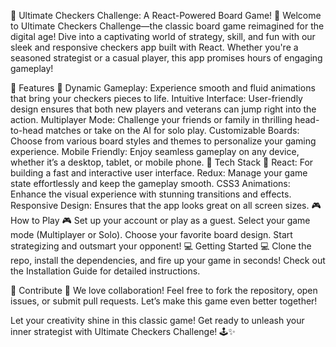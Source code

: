 🎉 Ultimate Checkers Challenge: A React-Powered Board Game! 🎉
Welcome to Ultimate Checkers Challenge—the classic board game reimagined for the digital age! Dive into a captivating world of strategy, skill, and fun with our sleek and responsive checkers app built with React. Whether you're a seasoned strategist or a casual player, this app promises hours of engaging gameplay!

🌟 Features 🌟
Dynamic Gameplay: Experience smooth and fluid animations that bring your checkers pieces to life.
Intuitive Interface: User-friendly design ensures that both new players and veterans can jump right into the action.
Multiplayer Mode: Challenge your friends or family in thrilling head-to-head matches or take on the AI for solo play.
Customizable Boards: Choose from various board styles and themes to personalize your gaming experience.
Mobile Friendly: Enjoy seamless gameplay on any device, whether it’s a desktop, tablet, or mobile phone.
🚀 Tech Stack 🚀
React: For building a fast and interactive user interface.
Redux: Manage your game state effortlessly and keep the gameplay smooth.
CSS3 Animations: Enhance the visual experience with stunning transitions and effects.
Responsive Design: Ensures that the app looks great on all screen sizes.
🎮 How to Play 🎮
Set up your account or play as a guest.
Select your game mode (Multiplayer or Solo).
Choose your favorite board design.
Start strategizing and outsmart your opponent!
💻 Getting Started 💻
Clone the repo, install the dependencies, and fire up your game in seconds! Check out the Installation Guide for detailed instructions.

🤝 Contribute 🤝
We love collaboration! Feel free to fork the repository, open issues, or submit pull requests. Let’s make this game even better together!

Let your creativity shine in this classic game! Get ready to unleash your inner strategist with Ultimate Checkers Challenge! 🕹️✨
